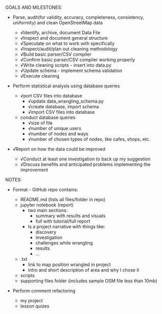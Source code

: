 GOALS AND MILESTONES:
* Parse, audit(for validity, accuracy, completeness, consistency, uniformity) and clean OpenStreetMap data
	* √Identify, archive, document Data File
	* √Inspect and document general structure 
	* √Speculate on what to work with specifically
	* √Inspect/audit/plan out cleaning methodology
	* √Build basic parser/CSV compiler
	* √Confirm basic parser/CSV compiler working properly
	* √Write cleaning scripts - insert into data.py
	* √Update schema - implement schema validation
	* √Execute cleaning 

* Perform statistical analysis using database queries
	* √port CSV files into database
		* √update data_wrangling_schema.py
		* √create database, import schema
		* √import CSV files into database
	* conduct database queries
		* √size of file
		* √number of unique users
		* √number of nodes and ways
		* √number of chosen types of nodes, like cafes, shops, etc.

* √Report on how the data could be improved
	* √Conduct at least one investigation to back up my suggestion
	* √Discuss benefits and anticipated problems implementing the improvement




NOTES:
* Format - GitHub repo contains:
	* README.md (lists all files/folder in repo)
	* jupyter notebook (report)
		* two main sections:
			* summary with results and visuals
			* full with tutorial/full report
		* Is a project narrative with things like:
			* discovery 
			* investigation
			* challenges while wrangling
			* results
			* ...
	* .txt
		* link to map position wrangled in project
		* intro and short description of area and why I chose it
	* scripts
	* supporting files folder (includes sample OSM file less than 10mb)

* Perform comment refactoring
	* my project
	* lesson quizes
